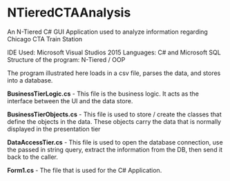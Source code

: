 # NTieredCTAAnalysis
An N-Tiered C# GUI Application used to analyze information regarding Chicago CTA Train Station

IDE Used: Microsoft Visual Studios 2015
Languages: C# and Microsoft SQL
Structure of the program: N-Tiered / OOP

The program illustrated here loads in a csv file, parses the data, and stores into a database.

**BusinessTierLogic.cs** - This file is the business logic. It acts as the interface between the UI and the data store.

**BusinessTierObjects.cs** - This file is used to store / create the classes that define the objects in the data. These objects carry the data that is normally displayed in the presentation tier

**DataAccessTier.cs** - This file is used to open the database connection, use the passed in string query, extract the information from the DB, then send it back to the caller.

**Form1.cs** - The file that is used for the C# Application.
